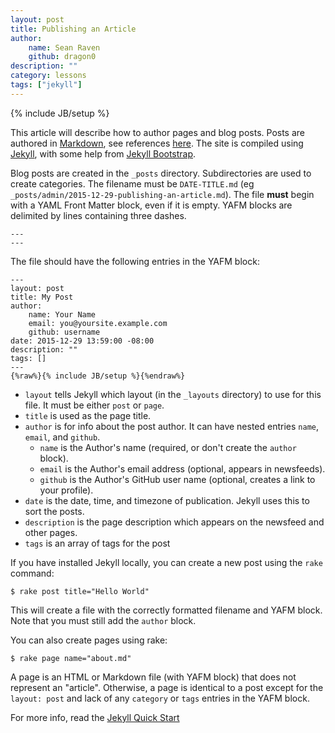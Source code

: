 ```yaml
---
layout: post
title: Publishing an Article
author:
    name: Sean Raven
    github: dragon0
description: ""
category: lessons
tags: ["jekyll"]
---
```

{% include JB/setup %}

[mastering-markdown]: https://guides.github.com/features/mastering-markdown/
[markdown]: http://daringfireball.net/projects/markdown/
[jekyll]: http://jekyllrb.com/
[jekyll bootstrap]: http://jekyllbootstrap.com/

This article will describe how to author pages and blog posts.
Posts are authored in [Markdown][], see references [here][mastering-markdown].
The site is compiled using [Jekyll][], with some help from [Jekyll Bootstrap][].

Blog posts are created in the `_posts` directory.
Subdirectories are used to create categories.
The filename must be `DATE-TITLE.md` (eg `_posts/admin/2015-12-29-publishing-an-article.md`).
The file **must** begin with a YAML Front Matter block, even if it is empty.
YAFM blocks are delimited by lines containing three dashes.

    ---
    ---

The file should have the following entries in the YAFM block:


    ---
    layout: post
    title: My Post
    author:
        name: Your Name
        email: you@yoursite.example.com
        github: username
    date: 2015-12-29 13:59:00 -08:00
    description: ""
    tags: []
    ---
    {%raw%}{% include JB/setup %}{%endraw%}

- `layout` tells Jekyll which layout (in the `_layouts` directory) to use for
this file. It must be either `post` or `page`.
- `title` is used as the page title.
- `author` is for info about the post author. It can have nested entries `name`, `email`, and `github`.
    - `name` is the Author's name (required, or don't create the `author` block).
    - `email` is the Author's email address (optional, appears in newsfeeds).
    - `github` is the Author's GitHub user name (optional, creates a link to your profile).
- `date` is the date, time, and timezone of publication. Jekyll uses this to sort the posts.
- `description` is the page description which appears on the newsfeed and other pages.
- `tags` is an array of tags for the post


If you have installed Jekyll locally, you can create a new post using the `rake` command:

    $ rake post title="Hello World"

This will create a file with the correctly formatted filename and YAFM block.
Note that you must still add the `author` block.

You can also create pages using rake:

    $ rake page name="about.md"

A page is an HTML or Markdown file (with YAFM block) that does not represent
an "article".
Otherwise, a page is identical to a post except for the `layout: post` 
and lack of any `category` or `tags` entries in the YAFM block.

For more info, read the [Jekyll Quick Start](http://jekyllbootstrap.com/usage/jekyll-quick-start.html)


